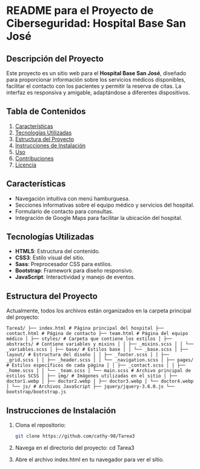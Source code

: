 # README para el Proyecto de Ciberseguridad: Hospital Base San José

## Descripción del Proyecto

Este proyecto es un sitio web para el **Hospital Base San José**, diseñado para proporcionar información sobre los servicios médicos disponibles, facilitar el contacto con los pacientes y permitir la reserva de citas. La interfaz es responsiva y amigable, adaptándose a diferentes dispositivos.

## Tabla de Contenidos

1. [Características](#características)
2. [Tecnologías Utilizadas](#tecnologías-utilizadas)
3. [Estructura del Proyecto](#estructura-del-proyecto)
4. [Instrucciones de Instalación](#instrucciones-de-instalación)
5. [Uso](#uso)
6. [Contribuciones](#contribuciones)
7. [Licencia](#licencia)

## Características

- Navegación intuitiva con menú hamburguesa.
- Secciones informativas sobre el equipo médico y servicios del hospital.
- Formulario de contacto para consultas.
- Integración de Google Maps para facilitar la ubicación del hospital.

## Tecnologías Utilizadas

- **HTML5**: Estructura del contenido.
- **CSS3**: Estilo visual del sitio.
- **Sass**: Preprocesador CSS para estilos.
- **Bootstrap**: Framework para diseño responsivo.
- **JavaScript**: Interactividad y manejo de eventos.

## Estructura del Proyecto

Actualmente, todos los archivos están organizados en la carpeta principal del proyecto:

```
Tarea3/ ├── index.html # Página principal del hospital ├── contact.html # Página de contacto ├── team.html # Página del equipo médico │ ├── styles/ # Carpeta que contiene los estilos │ ├── abstracts/ # Contiene variables y mixins │ │ ├── _mixins.scss │ │ └── _variables.scss │ ├── base/ # Estilos base │ │ └── _base.scss │ ├── layout/ # Estructura del diseño │ │ ├── _footer.scss │ │ ├── _grid.scss │ │ ├── _header.scss │ │ └── _navigation.scss │ ├── pages/ # Estilos específicos de cada página │ │ ├── _contact.scss │ │ ├── _home.scss │ │ └── _team.scss │ └── main.scss # Archivo principal de estilos SCSS │ ├── img/ # Imágenes utilizadas en el sitio │ ├── doctor1.webp │ ├── doctor2.webp │ ├── doctor3.webp │ └── doctor4.webp │ └── js/ # Archivos JavaScript ├── jquery/jquery-3.6.0.js └── bootstrap/bootstrap.js
```

## Instrucciones de Instalación
1. Clona el repositorio:
   ```bash
   git clone https://github.com/cathy-98/Tarea3

2. Navega en el directorio del proyecto:
   cd Tarea3

3. Abre el archivo index.html en tu navegador para ver el sitio.

